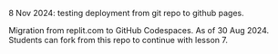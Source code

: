 8 Nov 2024: testing deployment from git repo to github pages.

Migration from replit.com to GitHub Codespaces.
As of 30 Aug 2024.
Students can fork from this repo to continue with lesson 7.
